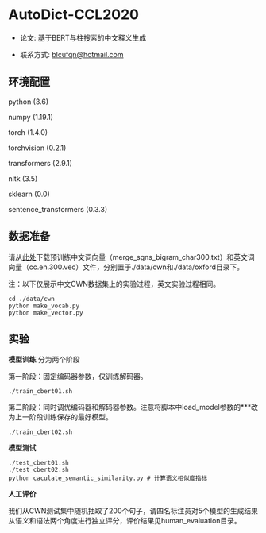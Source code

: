 # AutoDict-CCL2020

- 论文: 基于BERT与柱搜索的中文释义生成 

- 联系方式: <blcufqn@hotmail.com>

## 环境配置

python (3.6)

numpy (1.19.1)

torch (1.4.0)

torchvision (0.2.1)

transformers (2.9.1)

nltk (3.5)

sklearn (0.0)

sentence_transformers (0.3.3)

## 数据准备

请从[此处](https://drive.google.com/drive/folders/1KwWxiRU_lOl9VcaCORBeKp0msCrEpkkY?usp=sharing)下载预训练中文词向量（merge_sgns_bigram_char300.txt）和英文词向量（cc.en.300.vec）文件，分别置于./data/cwn和./data/oxford目录下。

注：以下仅展示中文CWN数据集上的实验过程，英文实验过程相同。

```shell
cd ./data/cwn
python make_vocab.py
python make_vector.py
```

## 实验

**模型训练** 分为两个阶段

第一阶段：固定编码器参数，仅训练解码器。

```shell
./train_cbert01.sh 
```

第二阶段：同时调优编码器和解码器参数。注意将脚本中load_model参数的***改为上一阶段训练保存的最好模型。

```shell
./train_cbert02.sh
```

**模型测试**

```shell
./test_cbert01.sh
./test_cbert02.sh
python caculate_semantic_similarity.py # 计算语义相似度指标
```

**人工评价**

我们从CWN测试集中随机抽取了200个句子，请四名标注员对5个模型的生成结果从语义和语法两个角度进行独立评分，评价结果见human_evaluation目录。
